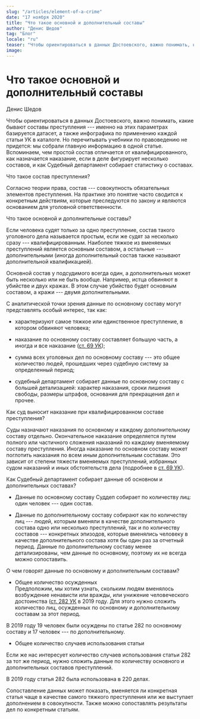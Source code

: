```yaml
---
slug: "/articles/element-of-a-crime"
date: "17 ноября 2020"
title: "Что такое основной и дополнительный составы"
author: "Денис Шедов"
tag: "Блог"
locale: "ru"
teaser: "Чтобы ориентироваться в данных Достоевского, важно понимать, какие бывают составы преступления --- именно на этих параметрах базируется датасет"
image:
---
```


# Что такое основной и дополнительный составы

Денис Шедов

Чтобы ориентироваться в данных Достоевского, важно понимать, какие бывают составы преступления --- именно на этих параметрах базируется датасет, а также инфографика по применению каждой статьи УК в каталоге. Но перечитывать учебники по правоведению не придeтся: мы собрали главную информацию в одной статье. Вспоминаем, чем простой состав отличается от квалифицированного, как назначается наказание, если в деле фигурирует несколько составов, и как Судебный департамент собирает статистику о составах.

Что такое состав преступления?

Согласно теории права, состав --- совокупность обязательных элементов преступления. На практике это понятие часто сводится к конкретным действиям, которые преследуются по закону и являются основанием для уголовной ответственности.

Что такое основной и дополнительные составы?

Если человека судят только за одно преступление, состав такого уголовного дела называется простым, если же судят за несколько сразу --- квалифицированным. Наиболее тяжкое из вменяемых преступлений является основным составом, а остальные --- дополнительными (иногда дополнительный состав также называют дополнительной квалификацией).

Основной состав у подсудимого всегда один, а дополнительных может быть несколько или не быть вообще. Например, истца обвиняют в убийстве и двух кражах. В этом случае убийство будет основным составом, а кражи --- двумя дополнительными.

С аналитической точки зрения данные по основному составу могут представлять особый интерес, так как:

- характеризуют самое тяжкое или единственное преступление, в котором обвиняют человека;

- наказание по основному составу составляет большую часть, а иногда и всe наказание ([ст. 69 УК](http://www.consultant.ru/document/cons_doc_LAW_10699/1750f77d5ab2edf9b591ecb4451727086bda5ac0/#:~:text=%D0%9D%D0%B0%D0%B7%D0%BD%D0%B0%D1%87%D0%B5%D0%BD%D0%B8%D0%B5%20%D0%BD%D0%B0%D0%BA%D0%B0%D0%B7%D0%B0%D0%BD%D0%B8%D1%8F%20%D0%BF%D0%BE%20%D1%81%D0%BE%D0%B2%D0%BE%D0%BA%D1%83%D0%BF%D0%BD%D0%BE%D1%81%D1%82%D0%B8%20%D0%BF%D1%80%D0%B5%D1%81%D1%82%D1%83%D0%BF%D0%BB%D0%B5%D0%BD%D0%B8%D0%B9,-1.&text=%D0%95%D1%81%D0%BB%D0%B8%20%D1%85%D0%BE%D1%82%D1%8F%20%D0%B1%D1%8B%20%D0%BE%D0%B4%D0%BD%D0%BE%20%D0%B8%D0%B7,%D1%87%D0%B0%D1%81%D1%82%D0%B8%D1%87%D0%BD%D0%BE%D0%B3%D0%BE%20%D0%B8%D0%BB%D0%B8%20%D0%BF%D0%BE%D0%BB%D0%BD%D0%BE%D0%B3%D0%BE%20%D1%81%D0%BB%D0%BE%D0%B6%D0%B5%D0%BD%D0%B8%D1%8F%20%D0%BD%D0%B0%D0%BA%D0%B0%D0%B7%D0%B0%D0%BD%D0%B8%D0%B9.));

- сумма всех уголовных дел по основному составу --- это общее количество людей, прошедших через судебную систему за определенный период;

- судебный департамент собирает данные по основному составу с большей детализацией: характер наказания, сроки лишения свободы, размеры штрафов, основания для прекращения дел и прочее.

Как суд выносит наказание при квалифицированном составе преступления?

Суды назначают наказания по основному и каждому дополнительному составу отдельно. Окончательное наказание определяется путем полного или частичного сложения наказаний по каждому вменяемому составу преступления. Иногда наказание по основном составу может поглотить наказания по всем иным дополнительным составам. Это зависит от степени тяжести вменяемых преступлений, избранных судом наказаний и иных обстоятельств дела (подробнее в [ст. 69 УК](http://www.consultant.ru/document/cons_doc_LAW_10699/1750f77d5ab2edf9b591ecb4451727086bda5ac0/#:~:text=%D0%9D%D0%B0%D0%B7%D0%BD%D0%B0%D1%87%D0%B5%D0%BD%D0%B8%D0%B5%20%D0%BD%D0%B0%D0%BA%D0%B0%D0%B7%D0%B0%D0%BD%D0%B8%D1%8F%20%D0%BF%D0%BE%20%D1%81%D0%BE%D0%B2%D0%BE%D0%BA%D1%83%D0%BF%D0%BD%D0%BE%D1%81%D1%82%D0%B8%20%D0%BF%D1%80%D0%B5%D1%81%D1%82%D1%83%D0%BF%D0%BB%D0%B5%D0%BD%D0%B8%D0%B9,-1.&text=%D0%95%D1%81%D0%BB%D0%B8%20%D1%85%D0%BE%D1%82%D1%8F%20%D0%B1%D1%8B%20%D0%BE%D0%B4%D0%BD%D0%BE%20%D0%B8%D0%B7,%D1%87%D0%B0%D1%81%D1%82%D0%B8%D1%87%D0%BD%D0%BE%D0%B3%D0%BE%20%D0%B8%D0%BB%D0%B8%20%D0%BF%D0%BE%D0%BB%D0%BD%D0%BE%D0%B3%D0%BE%20%D1%81%D0%BB%D0%BE%D0%B6%D0%B5%D0%BD%D0%B8%D1%8F%20%D0%BD%D0%B0%D0%BA%D0%B0%D0%B7%D0%B0%D0%BD%D0%B8%D0%B9.)).

Как Судебный департамент собирает данные об основном и дополнительных составах?

- Данные по основному составу Суддеп собирает по количеству лиц: один человек --- один состав.

- Данные по дополнительному составу собирают как по количеству лиц --- людей, которым вменяли в качестве дополнительного состава одно или несколько преступлений, так и по количеству составов --- конкретных эпизодов, которые вменялись человеку в качестве дополнительного состава хотя бы один раз за отчетный период. Данные по дополнительному составу менее детализированы, чем данные по основному, поэтому их не всегда можно сопоставить.

О чем говорят данные по основному и дополнительным составам?

- Общее количество осужденных\
  Предположим, мы хотим узнать, скольким людям вменялось возбуждение ненависти или вражды, или унижение человеческого достоинства ([ст. 282 УК](<http://www.consultant.ru/document/cons_doc_LAW_10699/d350878ee36f956a74c2c86830d066eafce20149/#:~:text=%D0%92%D0%BE%D0%B7%D0%B1%D1%83%D0%B6%D0%B4%D0%B5%D0%BD%D0%B8%D0%B5%20%D0%BD%D0%B5%D0%BD%D0%B0%D0%B2%D0%B8%D1%81%D1%82%D0%B8%20%D0%BB%D0%B8%D0%B1%D0%BE%20%D0%B2%D1%80%D0%B0%D0%B6%D0%B4%D1%8B%2C%20%D0%B0%20%D1%80%D0%B0%D0%B2%D0%BD%D0%BE%20%D1%83%D0%BD%D0%B8%D0%B6%D0%B5%D0%BD%D0%B8%D0%B5%20%D1%87%D0%B5%D0%BB%D0%BE%D0%B2%D0%B5%D1%87%D0%B5%D1%81%D0%BA%D0%BE%D0%B3%D0%BE%20%D0%B4%D0%BE%D1%81%D1%82%D0%BE%D0%B8%D0%BD%D1%81%D1%82%D0%B2%D0%B0,-(%D0%B2%20%D1%80%D0%B5%D0%B4.)>) в 2019 году. Для этого нужно сложить количество лиц, осужденных по основному и дополнительному составам за этот период.

В 2019 году 19 человек были осуждены по статье 282 по основному составу и 17 человек --- по дополнительному.

- Общее количество случаев использования статьи

Если же нас интересует количество случаев использования статьи 282 за тот же период, нужно сложить данные по количеству основного и дополнительных составов преступлений.

В 2019 году статья 282 была использована в 220 делах.

Сопоставление данных может показать, вменяется ли конкретная статья чаще в качестве самого тяжкого преступления или же выступает дополнением в совокупности. Также можно сопоставлять результаты дел по конкретным статьям.
